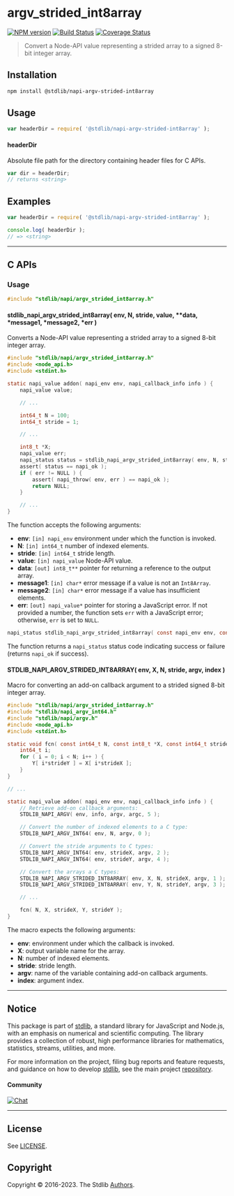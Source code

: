 <!--

@license Apache-2.0

Copyright (c) 2022 The Stdlib Authors.

Licensed under the Apache License, Version 2.0 (the "License");
you may not use this file except in compliance with the License.
You may obtain a copy of the License at

   http://www.apache.org/licenses/LICENSE-2.0

Unless required by applicable law or agreed to in writing, software
distributed under the License is distributed on an "AS IS" BASIS,
WITHOUT WARRANTIES OR CONDITIONS OF ANY KIND, either express or implied.
See the License for the specific language governing permissions and
limitations under the License.

-->

<!-- lint disable maximum-heading-length -->

# argv_strided_int8array

[![NPM version][npm-image]][npm-url] [![Build Status][test-image]][test-url] [![Coverage Status][coverage-image]][coverage-url] <!-- [![dependencies][dependencies-image]][dependencies-url] -->

> Convert a Node-API value representing a strided array to a signed 8-bit integer array.

<!-- Section to include introductory text. Make sure to keep an empty line after the intro `section` element and another before the `/section` close. -->

<section class="intro">

</section>

<!-- /.intro -->

<!-- Package usage documentation. -->

<section class="installation">

## Installation

```bash
npm install @stdlib/napi-argv-strided-int8array
```

</section>

<section class="usage">

## Usage

```javascript
var headerDir = require( '@stdlib/napi-argv-strided-int8array' );
```

#### headerDir

Absolute file path for the directory containing header files for C APIs.

```javascript
var dir = headerDir;
// returns <string>
```

</section>

<!-- /.usage -->

<!-- Package usage notes. Make sure to keep an empty line after the `section` element and another before the `/section` close. -->

<section class="notes">

</section>

<!-- /.notes -->

<!-- Package usage examples. -->

<section class="examples">

## Examples

```javascript
var headerDir = require( '@stdlib/napi-argv-strided-int8array' );

console.log( headerDir );
// => <string>
```

</section>

<!-- /.examples -->

<!-- C interface documentation. -->

* * *

<section class="c">

## C APIs

<!-- Section to include introductory text. Make sure to keep an empty line after the intro `section` element and another before the `/section` close. -->

<section class="intro">

</section>

<!-- /.intro -->

<!-- C usage documentation. -->

<section class="usage">

### Usage

```c
#include "stdlib/napi/argv_strided_int8array.h"
```

#### stdlib_napi_argv_strided_int8array( env, N, stride, value, \*\*data, \*message1, \*message2, \*err )

Converts a Node-API value representing a strided array to a signed 8-bit integer array.

```c
#include "stdlib/napi/argv_strided_int8array.h"
#include <node_api.h>
#include <stdint.h>

static napi_value addon( napi_env env, napi_callback_info info ) {
    napi_value value;

    // ...

    int64_t N = 100;
    int64_t stride = 1;

    // ...

    int8_t *X;
    napi_value err;
    napi_status status = stdlib_napi_argv_strided_int8array( env, N, stride, value, &X, "Must be a typed array.", "Must have sufficient elements.", &err );
    assert( status == napi_ok );
    if ( err != NULL ) {
        assert( napi_throw( env, err ) == napi_ok );
        return NULL;
    }

    // ...
}
```

The function accepts the following arguments:

-   **env**: `[in] napi_env` environment under which the function is invoked.
-   **N**: `[in] int64_t` number of indexed elements.
-   **stride**: `[in] int64_t` stride length.
-   **value**: `[in] napi_value` Node-API value.
-   **data**: `[out] int8_t**` pointer for returning a reference to the output array.
-   **message1**: `[in] char*` error message if a value is not an `Int8Array`.
-   **message2**: `[in] char*` error message if a value has insufficient elements.
-   **err**: `[out] napi_value*` pointer for storing a JavaScript error. If not provided a number, the function sets `err` with a JavaScript error; otherwise, `err` is set to `NULL`.

```c
napi_status stdlib_napi_argv_strided_int8array( const napi_env env, const int64_t N, const int64_t stride, const napi_value value, int8_t **data, const char *message1, const char *message2, napi_value *err );
```

The function returns a `napi_status` status code indicating success or failure (returns `napi_ok` if success).

#### STDLIB_NAPI_ARGV_STRIDED_INT8ARRAY( env, X, N, stride, argv, index )

Macro for converting an add-on callback argument to a strided signed 8-bit integer array.

```c
#include "stdlib/napi/argv_strided_int8array.h"
#include "stdlib/napi_argv_int64.h"
#include "stdlib/napi/argv.h"
#include <node_api.h>
#include <stdint.h>

static void fcn( const int64_t N, const int8_t *X, const int64_t strideX, int8_t *Y, const int64_t strideY ) {
    int64_t i;
    for ( i = 0; i < N; i++ ) {
        Y[ i*strideY ] = X[ i*strideX ];
    }
}

// ...

static napi_value addon( napi_env env, napi_callback_info info ) {
    // Retrieve add-on callback arguments:
    STDLIB_NAPI_ARGV( env, info, argv, argc, 5 );

    // Convert the number of indexed elements to a C type:
    STDLIB_NAPI_ARGV_INT64( env, N, argv, 0 );

    // Convert the stride arguments to C types:
    STDLIB_NAPI_ARGV_INT64( env, strideX, argv, 2 );
    STDLIB_NAPI_ARGV_INT64( env, strideY, argv, 4 );

    // Convert the arrays a C types:
    STDLIB_NAPI_ARGV_STRIDED_INT8ARRAY( env, X, N, strideX, argv, 1 );
    STDLIB_NAPI_ARGV_STRIDED_INT8ARRAY( env, Y, N, strideY, argv, 3 );

    // ...

    fcn( N, X, strideX, Y, strideY );
}
```

The macro expects the following arguments:

-   **env**: environment under which the callback is invoked.
-   **X**: output variable name for the array.
-   **N**: number of indexed elements.
-   **stride**: stride length.
-   **argv**: name of the variable containing add-on callback arguments.
-   **index**: argument index.

</section>

<!-- /.usage -->

<!-- C API usage notes. Make sure to keep an empty line after the `section` element and another before the `/section` close. -->

<section class="notes">

</section>

<!-- /.notes -->

<!-- C API usage examples. -->

<section class="examples">

</section>

<!-- /.examples -->

</section>

<!-- /.c -->

<!-- Section to include cited references. If references are included, add a horizontal rule *before* the section. Make sure to keep an empty line after the `section` element and another before the `/section` close. -->

<section class="references">

</section>

<!-- /.references -->

<!-- Section for related `stdlib` packages. Do not manually edit this section, as it is automatically populated. -->

<section class="related">

</section>

<!-- /.related -->

<!-- Section for all links. Make sure to keep an empty line after the `section` element and another before the `/section` close. -->


<section class="main-repo" >

* * *

## Notice

This package is part of [stdlib][stdlib], a standard library for JavaScript and Node.js, with an emphasis on numerical and scientific computing. The library provides a collection of robust, high performance libraries for mathematics, statistics, streams, utilities, and more.

For more information on the project, filing bug reports and feature requests, and guidance on how to develop [stdlib][stdlib], see the main project [repository][stdlib].

#### Community

[![Chat][chat-image]][chat-url]

---

## License

See [LICENSE][stdlib-license].


## Copyright

Copyright &copy; 2016-2023. The Stdlib [Authors][stdlib-authors].

</section>

<!-- /.stdlib -->

<!-- Section for all links. Make sure to keep an empty line after the `section` element and another before the `/section` close. -->

<section class="links">

[npm-image]: http://img.shields.io/npm/v/@stdlib/napi-argv-strided-int8array.svg
[npm-url]: https://npmjs.org/package/@stdlib/napi-argv-strided-int8array

[test-image]: https://github.com/stdlib-js/napi-argv-strided-int8array/actions/workflows/test.yml/badge.svg?branch=v0.0.1
[test-url]: https://github.com/stdlib-js/napi-argv-strided-int8array/actions/workflows/test.yml?query=branch:v0.0.1

[coverage-image]: https://img.shields.io/codecov/c/github/stdlib-js/napi-argv-strided-int8array/main.svg
[coverage-url]: https://codecov.io/github/stdlib-js/napi-argv-strided-int8array?branch=main

<!--

[dependencies-image]: https://img.shields.io/david/stdlib-js/napi-argv-strided-int8array.svg
[dependencies-url]: https://david-dm.org/stdlib-js/napi-argv-strided-int8array/main

-->

[chat-image]: https://img.shields.io/gitter/room/stdlib-js/stdlib.svg
[chat-url]: https://gitter.im/stdlib-js/stdlib/

[stdlib]: https://github.com/stdlib-js/stdlib

[stdlib-authors]: https://github.com/stdlib-js/stdlib/graphs/contributors

[stdlib-license]: https://raw.githubusercontent.com/stdlib-js/napi-argv-strided-int8array/main/LICENSE

</section>

<!-- /.links -->
